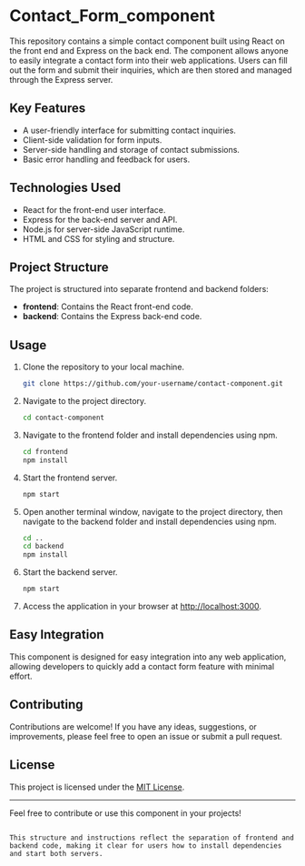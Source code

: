 # Contact_Form_component

This repository contains a simple contact component built using React on the front end and Express on the back end. The component allows anyone to easily integrate a contact form into their web applications. Users can fill out the form and submit their inquiries, which are then stored and managed through the Express server.

## Key Features

- A user-friendly interface for submitting contact inquiries.
- Client-side validation for form inputs.
- Server-side handling and storage of contact submissions.
- Basic error handling and feedback for users.

## Technologies Used

- React for the front-end user interface.
- Express for the back-end server and API.
- Node.js for server-side JavaScript runtime.
- HTML and CSS for styling and structure.

## Project Structure

The project is structured into separate frontend and backend folders:

- **frontend**: Contains the React front-end code.
- **backend**: Contains the Express back-end code.

## Usage

1. Clone the repository to your local machine.
   ```bash
   git clone https://github.com/your-username/contact-component.git
   ```

2. Navigate to the project directory.
   ```bash
   cd contact-component
   ```

3. Navigate to the frontend folder and install dependencies using npm.
   ```bash
   cd frontend
   npm install
   ```

4. Start the frontend server.
   ```bash
   npm start
   ```

5. Open another terminal window, navigate to the project directory, then navigate to the backend folder and install dependencies using npm.
   ```bash
   cd ..
   cd backend
   npm install
   ```

6. Start the backend server.
   ```bash
   npm start
   ```

7. Access the application in your browser at [http://localhost:3000](http://localhost:3000).

## Easy Integration

This component is designed for easy integration into any web application, allowing developers to quickly add a contact form feature with minimal effort.

## Contributing

Contributions are welcome! If you have any ideas, suggestions, or improvements, please feel free to open an issue or submit a pull request.

## License

This project is licensed under the [MIT License](LICENSE).

---

Feel free to contribute or use this component in your projects!
```

This structure and instructions reflect the separation of frontend and backend code, making it clear for users how to install dependencies and start both servers.

